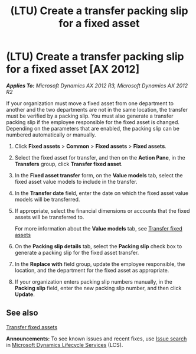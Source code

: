 ﻿---
title: (LTU) Create a transfer packing slip for a fixed asset
TOCTitle: (LTU) Create a transfer packing slip for a fixed asset
ms:assetid: caa254fa-81e8-4d77-aa72-695d15ef9667
ms:mtpsurl: https://technet.microsoft.com/en-us/library/JJ665191(v=AX.60)
ms:contentKeyID: 49386772
ms.date: 04/18/2014
mtps_version: v=AX.60
f1_keywords:
- move
- transfer
- fixed assets
- packing slip
---

# (LTU) Create a transfer packing slip for a fixed asset [AX 2012]


_**Applies To:** Microsoft Dynamics AX 2012 R3, Microsoft Dynamics AX 2012 R2_

If your organization must move a fixed asset from one department to another and the two departments are not in the same location, the transfer must be verified by a packing slip. You must also generate a transfer packing slip if the employee responsible for the fixed asset is changed. Depending on the parameters that are enabled, the packing slip can be numbered automatically or manually.

1.  Click **Fixed assets** \> **Common** \> **Fixed assets** \> **Fixed assets**.

2.  Select the fixed asset for transfer, and then on the **Action Pane**, in the **Transfers** group, click **Transfer fixed asset**.

3.  In the **Fixed asset transfer** form, on the **Value models** tab, select the fixed asset value models to include in the transfer.

4.  In the **Transfer date** field, enter the date on which the fixed asset value models will be transferred.

5.  If appropriate, select the financial dimensions or accounts that the fixed assets will be transferred to.
    
    For more information about the **Value models** tab, see [Transfer fixed assets](transfer-fixed-assets.md)

6.  On the **Packing slip details** tab, select the **Packing slip** check box to generate a packing slip for the fixed asset transfer.

7.  In the **Replace with** field group, update the employee responsible, the location, and the department for the fixed asset as appropriate.

8.  If your organization enters packing slip numbers manually, in the **Packing slip** field, enter the new packing slip number, and then click **Update**.

## See also

[Transfer fixed assets](transfer-fixed-assets.md)

  
**Announcements:** To see known issues and recent fixes, use [Issue search](http://go.microsoft.com/fwlink/?linkid=389258) in [Microsoft Dynamics Lifecycle Services](http://go.microsoft.com/fwlink/?linkid=306505) (LCS).

